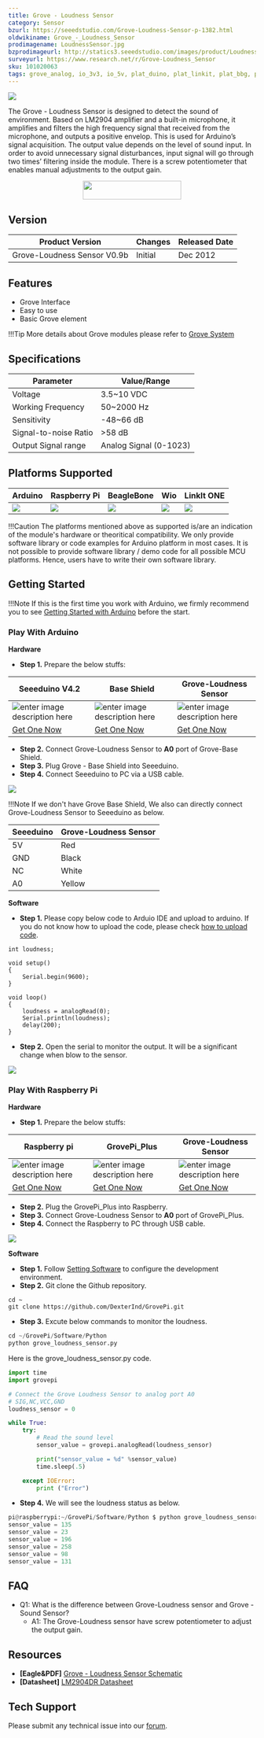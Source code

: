 ```yaml
---
title: Grove - Loudness Sensor
category: Sensor
bzurl: https://seeedstudio.com/Grove-Loudness-Sensor-p-1382.html
oldwikiname: Grove_-_Loudness_Sensor
prodimagename: LoudnessSensor.jpg
bzprodimageurl: http://statics3.seeedstudio.com/images/product/Loudness Sensor.jpg
surveyurl: https://www.research.net/r/Grove-Loudness_Sensor
sku: 101020063
tags: grove_analog, io_3v3, io_5v, plat_duino, plat_linkit, plat_bbg, plat_pi
---
```


![](https://github.com/SeeedDocument/Grove-Loudness_Sensor/raw/master/img/Loudness%20Sensor_new.jpg)

The Grove - Loudness Sensor is designed to detect the sound of environment. Based on LM2904 amplifier and a built-in microphone, it amplifies and filters the high frequency signal that received from the microphone, and outputs a positive envelop. This is used for Arduino’s signal acquisition. The output value depends on the level of sound input. In order to avoid unnecessary signal disturbances, input signal will go through two times’ filtering inside the module. There is a screw potentiometer that enables manual adjustments to the output gain.

<p style="text-align:center"><a href="http://www.seeedstudio.com/Grove-Loudness-Sensor-p-1382.html" target="_blank"><img src="https://github.com/SeeedDocument/wiki_english/raw/master/docs/images/get_one_now_small.png" width="200" height="38"  border=0 /></a></p>

## Version

| Product Version              | Changes                                   | Released Date |
|------------------------------|-------------------------------------------|---------------|
|Grove-Loudness Sensor V0.9b   | Initial                                   | Dec 2012      |     


## Features

-   Grove Interface
-   Easy to use
-   Basic Grove element

!!!Tip
    More details about Grove modules please refer to [Grove System](http://wiki.seeedstudio.com/Grove_System/)

## Specifications

| Parameter             | Value/Range            |
|-----------------------|------------------------|
| Voltage               | 3.5~10 VDC             |
| Working Frequency     | 50~2000 Hz             |
| Sensitivity           | -48~66 dB              |
| Signal-to-noise Ratio | >58 dB                 |
| Output Signal range   | Analog Signal (0-1023) |


## Platforms Supported

| Arduino                                                                                             | Raspberry Pi                                                                                             | BeagleBone                                                                                      | Wio                                                                                               | LinkIt ONE                                                                                         |
|-----------------------------------------------------------------------------------------------------|----------------------------------------------------------------------------------------------------------|-------------------------------------------------------------------------------------------------|---------------------------------------------------------------------------------------------------|----------------------------------------------------------------------------------------------------|
| ![](https://raw.githubusercontent.com/SeeedDocument/wiki_english/master/docs/images/arduino_logo.jpg) | ![](https://raw.githubusercontent.com/SeeedDocument/wiki_english/master/docs/images/raspberry_pi_logo.jpg) | ![](https://raw.githubusercontent.com/SeeedDocument/wiki_english/master/docs/images/bbg_logo.jpg) | ![](https://raw.githubusercontent.com/SeeedDocument/wiki_english/master/docs/images/wio_logo_n.jpg) | ![](https://raw.githubusercontent.com/SeeedDocument/wiki_english/master/docs/images/linkit_logo.jpg) |

!!!Caution
    The platforms mentioned above as supported is/are an indication of the module's hardware or theoritical compatibility. We only provide software library or code examples for Arduino platform in most cases. It is not possible to provide software library / demo code for all possible MCU platforms. Hence, users have to write their own software library.


## Getting Started

!!!Note
    If this is the first time you work with Arduino, we firmly recommend you to see [Getting Started with Arduino](http://wiki.seeedstudio.com/Getting_Started_with_Arduino/) before the start.


### Play With Arduino

**Hardware**

- **Step 1.** Prepare the below stuffs:

| Seeeduino V4.2 | Base Shield|  Grove-Loudness Sensor |
|--------------|-------------|-----------------|
|![enter image description here](https://github.com/SeeedDocument/wiki_english/raw/master/docs/images/seeeduino_v4.2.jpg)|![enter image description here](https://github.com/SeeedDocument/wiki_english/raw/master/docs/images/base_shield.jpg)|![enter image description here](https://github.com/SeeedDocument/Grove-Loudness_Sensor/raw/master/img/LoudnessSensor_s.jpg)|
|[Get One Now](http://www.seeedstudio.com/Seeeduino-V4.2-p-2517.html)|[Get One Now](https://www.seeedstudio.com/Base-Shield-V2-p-1378.html)|[Get One Now](http://www.seeedstudio.com/Grove-Loudness-Sensor-p-1382.html)|

- **Step 2.** Connect Grove-Loudness Sensor to **A0** port of Grove-Base Shield.
- **Step 3.** Plug Grove - Base Shield into Seeeduino.
- **Step 4.** Connect Seeeduino to PC via a USB cable.

![](https://github.com/SeeedDocument/Grove-Loudness_Sensor/raw/master/img/seeeduino_loudness.jpg)

!!!Note
	If we don't have Grove Base Shield, We also can directly connect Grove-Loudness Sensor to Seeeduino as below.

| Seeeduino |  Grove-Loudness Sensor |
|-----------|-----------------|
| 5V        | Red             |
| GND       | Black           |
| NC        | White           |
| A0        | Yellow          | 

**Software**

- **Step 1.** Please copy below code to Arduio IDE and upload to arduino. If you do not know how to upload the code, please check [how to upload code](http://wiki.seeedstudio.com/Upload_Code/).


```
int loudness;

void setup()
{
    Serial.begin(9600);
}

void loop()
{
    loudness = analogRead(0);
    Serial.println(loudness);
    delay(200);
}

```

- **Step 2.** Open the serial to monitor the output. It will be a significant change when blow to the sensor.

![](https://github.com/SeeedDocument/Grove-Loudness_Sensor/raw/master/img/seeeduino_serial.png)


### Play With Raspberry Pi

**Hardware**

- **Step 1.** Prepare the below stuffs:

| Raspberry pi | GrovePi_Plus | Grove-Loudness Sensor |
|--------------|-------------|-----------------|
|![enter image description here](https://github.com/SeeedDocument/wiki_english/raw/master/docs/images/rasp.jpg)|![enter image description here](https://github.com/SeeedDocument/wiki_english/raw/master/docs/images/Grovepi%2B.jpg)|![enter image description here](https://github.com/SeeedDocument/Grove-Loudness_Sensor/raw/master/img/LoudnessSensor_s.jpg)|
|[Get One Now](https://www.seeedstudio.com/Raspberry-Pi-3-Model-B-p-2625.html)|[Get One Now](https://www.seeedstudio.com/GrovePi%2B-p-2241.html)|[Get One Now](http://www.seeedstudio.com/Grove-Loudness-Sensor-p-1382.html)|


- **Step 2.** Plug the GrovePi_Plus into Raspberry.
- **Step 3.** Connect Grove-Loudness Sensor to **A0** port of GrovePi_Plus.
- **Step 4.** Connect the Raspberry to PC through USB cable.

![](https://github.com/SeeedDocument/Grove-Loudness_Sensor/raw/master/img/rpi_loudness.jpg)

**Software**

- **Step 1.** Follow [Setting Software](https://www.dexterindustries.com/GrovePi/get-started-with-the-grovepi/setting-software/) to configure the development environment.
- **Step 2.** Git clone the Github repository.

```
cd ~
git clone https://github.com/DexterInd/GrovePi.git

```

- **Step 3.** Excute below commands to monitor the loudness.


```python
cd ~/GrovePi/Software/Python
python grove_loudness_sensor.py
```

Here is the grove_loudness_sensor.py code.

```python
import time
import grovepi

# Connect the Grove Loudness Sensor to analog port A0
# SIG,NC,VCC,GND
loudness_sensor = 0

while True:
    try:
        # Read the sound level
        sensor_value = grovepi.analogRead(loudness_sensor)

        print("sensor_value = %d" %sensor_value)
        time.sleep(.5)

    except IOError:
        print ("Error")
```

- **Step 4.** We will see the loudness status as below.

```python
pi@raspberrypi:~/GrovePi/Software/Python $ python grove_loudness_sensor.py
sensor_value = 135
sensor_value = 23
sensor_value = 196
sensor_value = 258
sensor_value = 98
sensor_value = 131
```

## FAQ

- Q1: What is the difference between Grove-Loudness sensor and Grove - Sound Sensor?
    - A1: The Grove-Loudness sensor have screw potentiometer to adjust the output gain. 

## Resources

- **[Eagle&PDF]** [Grove - Loudness Sensor Schematic](https://github.com/SeeedDocument/Grove-Loudness_Sensor/raw/master/res/Grove%20-%20Loudness%20Sensor%20Eagle%20File_v0.9b.zip)
- **[Datasheet]** [LM2904DR Datasheet](https://raw.githubusercontent.com/SeeedDocument/Grove-Loudness_Sensor/master/res/LM2904DR.pdf)

## Tech Support
Please submit any technical issue into our [forum](http://forum.seeedstudio.com/). 